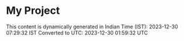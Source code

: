 # My Project

This content is dynamically generated in Indian Time (IST): 2023-12-30 07:29:32 IST
Converted to UTC: 2023-12-30 01:59:32 UTC
